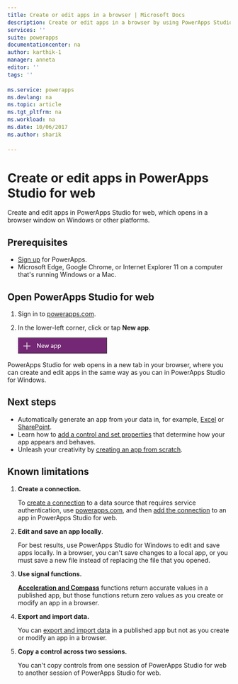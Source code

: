 ```yaml
---
title: Create or edit apps in a browser | Microsoft Docs
description: Create or edit apps in a browser by using PowerApps Studio for web.
services: ''
suite: powerapps
documentationcenter: na
author: karthik-1
manager: anneta
editor: ''
tags: ''

ms.service: powerapps
ms.devlang: na
ms.topic: article
ms.tgt_pltfrm: na
ms.workload: na
ms.date: 10/06/2017
ms.author: sharik

---
```

# Create or edit apps in PowerApps Studio for web
Create and edit apps in PowerApps Studio for web, which opens in a browser window on Windows or other platforms.

## Prerequisites

* [Sign up](signup-for-powerapps.md) for PowerApps.
* Microsoft Edge, Google Chrome, or Internet Explorer 11 on a computer that's running Windows or a Mac.

## Open PowerApps Studio for web
1. Sign in to [powerapps.com](http://go.microsoft.com/fwlink/p/?LinkId=708209).
2. In the lower-left corner, click or tap **New app**.
   
    ![New app in left navigation bar](./media/create-app-browser/left-nav.png)

PowerApps Studio for web opens in a new tab in your browser, where you can create and edit apps in the same way as you can in PowerApps Studio for Windows.

## Next steps
* Automatically generate an app from your data in, for example, [Excel](get-started-create-from-data.md) or [SharePoint](app-from-sharepoint.md).
* Learn how to [add a control and set properties](maker/add-configure-controls.md) that determine how your app appears and behaves.
* Unleash your creativity by [creating an app from scratch](get-started-create-from-blank.md).

## Known limitations
1. **Create a connection.**
   
    To [create a connection](maker/add-manage-connections.md) to a data source that requires service authentication, use [powerapps.com](https://web.powerapps.com), and then [add the connection](maker/add-data-connection.md) to an app in PowerApps Studio for web.
2. **Edit and save an app locally**.
   
    For best results, use PowerApps Studio for Windows to edit and save apps locally. In a browser, you can't save changes to a local app, or you must save a new file instead of replacing the file that you opened.
3. **Use signal functions.**
   
    **[Acceleration and Compass](functions/signals.md)** functions return accurate values in a published app, but those functions return zero values as you create or modify an app in a browser.
4. **Export and import data.**
   
    You can [export and import data](controls/control-export-import.md) in a published app but not as you create or modify an app in a browser.
5. **Copy a control across two sessions.**
   
    You can't copy controls from one session of PowerApps Studio for web to another session of PowerApps Studio for web.

